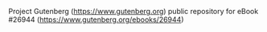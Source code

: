 Project Gutenberg (https://www.gutenberg.org) public repository for eBook #26944 (https://www.gutenberg.org/ebooks/26944)
